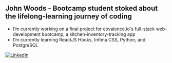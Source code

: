 ## John Woods - Bootcamp student stoked about the lifelong-learning journey of coding

- I’m currently working on a final project for covalence.io's full-stack web-development bootcamp, a kitchen-inventory-tracking app
- I’m currently learning ReactJS Hooks, Infima CSS, Python, and PostgreSQL

[![LinkedIn][2.2]][2]

<!--
**jw00ds/jw00ds** is a ✨ _special_ ✨ repository because its `README.md` (this file) appears on your GitHub profile.

### John Woods
# Bootcamp student stoked about the lifelong-learning journey of coding

- 🔭 I’m currently working on a final project for covalence.io's full-stack web-development bootcamp
- 🌱 I’m currently learning ReactJS Hooks, Infima CSS, Python, and PostgreSQL
-->
[2]: https://www.linkedin.com/in/woodsjohnc/
[2.2]: https://raw.githubusercontent.com/MartinHeinz/MartinHeinz/master/linkedin-3-16.png (LinkedIn icon without padding)
